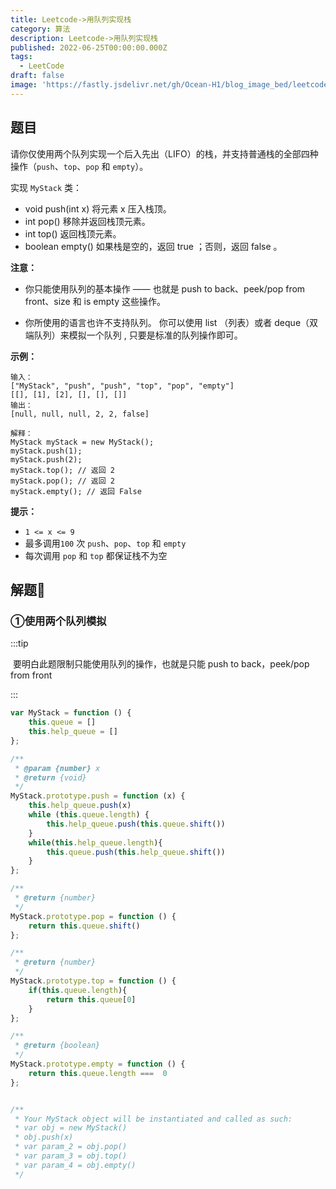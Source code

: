 ```yaml
---
title: Leetcode->用队列实现栈
category: 算法
description: Leetcode->用队列实现栈
published: 2022-06-25T00:00:00.000Z
tags:
  - LeetCode
draft: false
image: 'https://fastly.jsdelivr.net/gh/Ocean-H1/blog_image_bed/leetcode.png'
---
```


## 题目

请你仅使用两个队列实现一个后入先出（LIFO）的栈，并支持普通栈的全部四种操作（`push`、`top`、`pop` 和 `empty`）。

实现 `MyStack` 类：

* void push(int x) 将元素 x 压入栈顶。
* int pop() 移除并返回栈顶元素。
* int top() 返回栈顶元素。
* boolean empty() 如果栈是空的，返回 true ；否则，返回 false 。

**注意：**

* 你只能使用队列的基本操作 —— 也就是 push to back、peek/pop from front、size 和 is empty 这些操作。

* 你所使用的语言也许不支持队列。 你可以使用 list （列表）或者 deque（双端队列）来模拟一个队列 , 只要是标准的队列操作即可。

**示例：**

```
输入：
["MyStack", "push", "push", "top", "pop", "empty"]
[[], [1], [2], [], [], []]
输出：
[null, null, null, 2, 2, false]

解释：
MyStack myStack = new MyStack();
myStack.push(1);
myStack.push(2);
myStack.top(); // 返回 2
myStack.pop(); // 返回 2
myStack.empty(); // 返回 False
```



**提示：**

- `1 <= x <= 9`
- 最多调用`100` 次 `push`、`pop`、`top` 和 `empty`
- 每次调用 `pop` 和 `top` 都保证栈不为空

 

## 解题:key:

### ①使用两个队列模拟

:::tip

​	要明白此题限制只能使用队列的操作，也就是只能 push to back，peek/pop from front

:::

```javascript
var MyStack = function () {
    this.queue = []
    this.help_queue = []
};

/** 
 * @param {number} x
 * @return {void}
 */
MyStack.prototype.push = function (x) {
    this.help_queue.push(x)
    while (this.queue.length) {
        this.help_queue.push(this.queue.shift())
    }
    while(this.help_queue.length){
        this.queue.push(this.help_queue.shift())
    }
};

/**
 * @return {number}
 */
MyStack.prototype.pop = function () {
    return this.queue.shift()
};

/**
 * @return {number}
 */
MyStack.prototype.top = function () {
    if(this.queue.length){
        return this.queue[0]
    }
};

/**
 * @return {boolean}
 */
MyStack.prototype.empty = function () {
    return this.queue.length ===  0
};


/**
 * Your MyStack object will be instantiated and called as such:
 * var obj = new MyStack()
 * obj.push(x)
 * var param_2 = obj.pop()
 * var param_3 = obj.top()
 * var param_4 = obj.empty()
 */

```

